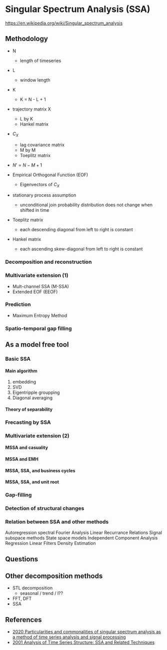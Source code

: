 # Singular Spectrum Analysis (SSA)

https://en.wikipedia.org/wiki/Singular_spectrum_analysis

## Methodology

- N
  - length of timeseries
- L
  - window length
- K
  - K = N - L + 1
- trajectory matrix X
  - L by K
  - Hankel matrix
- $C_X$
  - lag covariance matrix
  - M by M
  - Toeplitz matrix
- $N' = N - M + 1$
- Empirical Orthogonal Function (EOF)
  - Eigenvectors of $C_X$
- stationary process assumption
  - unconditional join probability distribution does not change when shifted in time

- Toeplitz matrix
  - each descending diagonal from left to right is constant
- Hankel matrix
  - each ascending skew-diagonal from left to right is constant


### Decomposition and reconstruction

### Multivariate extension (1)

- Mult-channel SSA (M-SSA)
- Extended EOF (EEOF)

### Prediction

- Maximum Entropy Method

### Spatio-temporal gap filling

## As a model free tool

### Basic SSA

#### Main algorithm

1. embedding
2. SVD
3. Eigentripple groupping
4. Diagonal averaging

#### Theory of separability

### Frecasting by SSA

### Multivariate extension (2)

#### MSSA and casuality

#### MSSA and EMH

#### MSSA, SSA, and business cycles

#### MSSA, SSA, and unit root

### Gap-filling

### Detection of structural changes

### Relation between SSA and other methods

Autoregression
spectral Fourier Analysis
Linear Recurrance Relations
Signal subspace methods
State space models
Independent Component Analysis
Regression
Linear Filters
Density Estimation

## Questions

## Other decomposition methods

- STL decomposition
  - seasonal / trend / l??
- FFT, DFT
- SSA


## References

- [2020 Particularities and commonalities of singular spectrum analysis as a method of time series analysis and signal processing](https://arxiv.org/abs/1907.02579)
- [2001 Analysis of Time Series Structure: SSA and Related Techniques](https://books.google.co.kr/books?id=L0HjfJCIrNYC&lpg=PR9&ots=HdGWJsckhk&lr&pg=PP1#v=onepage&q&f=false)


